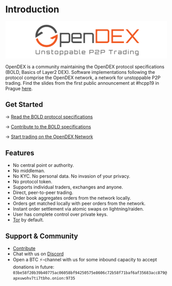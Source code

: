 # Introduction

![](/images/OpenDEX_Full_Transparent.png)

OpenDEX is a community maintaining the OpenDEX protocol specifications (BOLD, Basics of Layer2 DEX). Software implementations following the protocol comprise the OpenDEX network, a network for unstoppable P2P trading. Find the slides from the first public announcement at #hcpp19 in Prague [here](201901005_hcpp19.pdf).

## Get Started

-> [Read the BOLD protocol specifications](BOLD-00.md)

-> [Contribute to the BOLD specifications](Contribute.md)

-> [Start trading on the OpenDEX Network](Implementations.md)

## Features
* No central point or authority.
* No middleman.
* No KYC. No personal data. No invasion of your privacy.
* No protocol token.
* Supports individual traders, exchanges and anyone.
* Direct, peer-to-peer trading.
* Order book aggregates orders from the network locally.
* Orders get matched locally with peer orders from the network.
* Instant order settlement via atomic swaps on lightning/raiden.
* User has complete control over private keys.
* [Tor](https://www.torproject.org/) by default.

## Support & Community

* [Contribute](Contribute.md)
* Chat with us on [Discord](https://discord.gg/RnXFHpn)
* Open a BTC ⚡-channel with us for some inbound capacity to accept donations in future: `03be58f20b39b40775ac06058bf94250575e8606c72b58f71baf6af35683acc879@apxuwohv7ti7tbho.onion:9735`